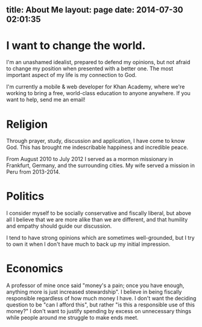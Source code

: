 title: About Me
layout: page
date: 2014-07-30 02:01:35
---
# I want to change the world.
I'm an unashamed idealist, prepared to defend my opinions, but not afraid to change my position when presented with a better one. The most important aspect of my life is my connection to God.

I'm currently a mobile & web developer for Khan Academy, where we're working to bring a free, world-class education to anyone anywhere. If you want to help, send me an email!

# Religion
Through prayer, study, discussion and application, I have come to know God.  This has brought me indescribable happiness and incredible peace.

From August 2010 to July 2012 I served as a mormon missionary in Frankfurt, Germany, and the surrounding cities. My wife served a mission in Peru from 2013-2014.

# Politics
I consider myself to be socially conservative and fiscally liberal, but above all I believe that we are more alike than we are different, and that humility and empathy should guide our discussion.

I tend to have strong opinions which are sometimes well-grounded, but I try to own it when I don't have much to back up my initial impression.

# Economics
A professor of mine once said "money's a pain; once you have enough, anything more is just increased stewardship". I believe in being fiscally responsible regardless of how much money I have. I don't want the deciding question to be "can I afford this", but rather "is this a responsible use of this money?" I don't want to justify spending by excess on unnecessary things while people around me struggle to make ends meet.